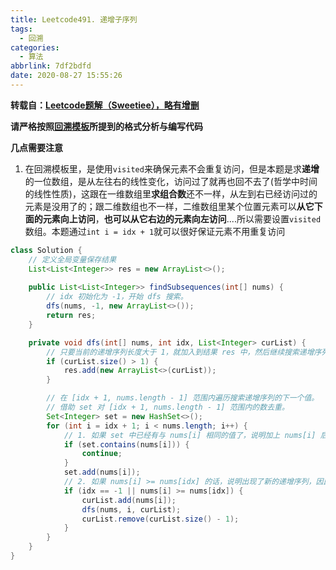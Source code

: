 ```yaml
---
title: Leetcode491. 递增子序列
tags:
  - 回溯
categories:
  - 算法
abbrlink: 7df2bdfd
date: 2020-08-27 15:55:26
---
```


**转载自：[Leetcode题解（Sweetiee），略有增删](https://leetcode-cn.com/problems/increasing-subsequences/solution/jin-tian-wo-you-shuang-ruo-zhuo-neng-miao-dong-la-/)**

<!-- more -->

**请严格按照[回溯模板](./Leetcode46-全排列.md)所提到的格式分析与编写代码**

**几点需要注意**

1. 在回溯模板里，是使用`visited`来确保元素不会重复访问，但是本题是求**递增**的一位数组，是从左往右的线性变化，访问过了就再也回不去了(哲学中时间的线性性质)，这跟在一维数组里**求组合数**还不一样，从左到右已经访问过的元素是没用了的；跟二维数组也不一样，二维数组里某个位置元素可以**从它下面的元素向上访问**，**也可以从它右边的元素向左访问**....所以需要设置`visited`数组。本题通过`int i = idx + 1`就可以很好保证元素不用重复访问

```java
class Solution {
    // 定义全局变量保存结果
    List<List<Integer>> res = new ArrayList<>();
    
    public List<List<Integer>> findSubsequences(int[] nums) {
        // idx 初始化为 -1，开始 dfs 搜索。
        dfs(nums, -1, new ArrayList<>());
        return res;
    }

    private void dfs(int[] nums, int idx, List<Integer> curList) {
        // 只要当前的递增序列长度大于 1，就加入到结果 res 中，然后继续搜索递增序列的下一个值。
        if (curList.size() > 1) {
            res.add(new ArrayList<>(curList));
        }

        // 在 [idx + 1, nums.length - 1] 范围内遍历搜索递增序列的下一个值。
        // 借助 set 对 [idx + 1, nums.length - 1] 范围内的数去重。
        Set<Integer> set = new HashSet<>();
        for (int i = idx + 1; i < nums.length; i++) {
            // 1. 如果 set 中已经有与 nums[i] 相同的值了，说明加上 nums[i] 后的所有可能的递增序列之前已经被搜过一遍了，因此停止继续搜索。
            if (set.contains(nums[i])) { 
                continue;
            }
            set.add(nums[i]);
            // 2. 如果 nums[i] >= nums[idx] 的话，说明出现了新的递增序列，因此继续 dfs 搜索
            if (idx == -1 || nums[i] >= nums[idx]) {
                curList.add(nums[i]);
                dfs(nums, i, curList);
                curList.remove(curList.size() - 1);
            }
        }
    }
}
```

